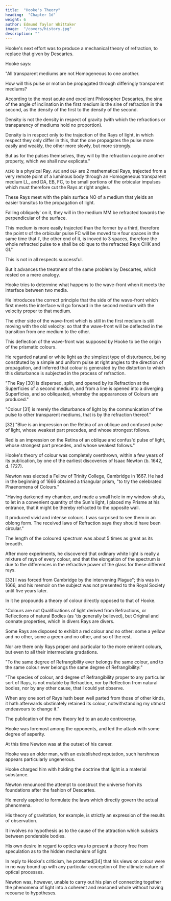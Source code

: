 ```yaml
---
title:  "Hooke's Theory"
heading:  "Chapter 1d"
weight: 6
author: Edmund Taylor Whittaker
image:  "/covers/history.jpg"
description: ""
---
```



Hooke's next effort was to produce a mechanical theory of refraction, to replace that given by Descartes. 

Hooke says:

"All transparent mediums are not Homogeneous to one another. 

How will this pulse or motion be propagated through differingly transparent mediums?

According to the most acute and excellent Philosopher Descartes, the sine of the angle of inclination in the first medium is the sine of refraction in the second, as the density of the first to the density of the second. 

Density is not the density in respect of gravity (with which the refractions or transparency of mediums hold no proportion).

Density is in respect only to the trajection of the Rays of light, in which respect they only differ in this, that the one propagates the pulse more easily and weakly, the other more slowly, but more strongly. 

But as for the pulses themselves, they will by the refraction acquire another property, which we shall now explicate."



`ACFD` is a physical Ray. `ABC` and `DEF` are 2 mathematical Rays, trajected from a very remote point of a luminous body through an Homogeneous transparent medium LL, and DA, EB, FC, to be small portions of the orbicular impulses which must therefore cut the Rays at right angles.

These Rays meet with the plain surface NO of a medium that yields an easier transitus to the propagation of light.

Falling obliquely' on it, they will in the medium MM be refracted towards the perpendicular of the surface. 

This medium is more easily trajected than the former by a third, therefore the point `U` of the orbicular pulse FC will be moved to `H` four spaces in the same time that `F`, the other end of it, is inoved to 3 spaces, therefore the whole refracted pulse to `H` shall be oblique to the refracted Rays CHK and GI."

This is not in all respects successful. 

But it advances the treatment of the same problem by Descartes, which rested on a mere analogy.

Hooke tries to determine what happens to the wave-front when it meets the interface between two media.

He introduces the correct principle that the side of the wave-front which first meets the interface will go forward in the second medium with the velocity proper to that medium. 

The other side of the wave-front which is still in the first medium is still moving with the old velocity: so that the wave-front will be deflected in the transition from one medium to the other.

This deflection of the wave-front was supposed by Hooke to be the origin of the prismatic colours.

He regarded natural or white light as the simplest type of disturbance, being constituted by a simple and uniform pulse at right angles to the direction of propagation, and inferred that colour is generated by the distortion to which this disturbance is subjected in the process of refraction.

"The Ray [30] is dispersed, split, and opened by its Refraction at the Superficies of a second medium, and from a line is opened into a diverging Superficies, and so obliquated, whereby the appearances of Colours are produced." 

"Colour [31] is merely the disturbance of light by the communication of the pulse to other transparent mediums, that is by the refraction thereof."

[32] "Blue is an impression on the Retina of an oblique and confused pulse of light, whose weakest part precedes, and whose strongest follows. 

Red is an impression on the Retina of an oblique and confus'd pulse of light, whose strongest part precedes, and whose weakest follows."

Hooke's theory of colour was completely overthrown, within a few years of its publication, by one of the earliest discoveries of Isaac Newton (b. 1642, d. 1727). 

Newton was elected a Fellow of Trinity College, Cambridge in 1667. He had in the beginning of 1666 obtained a triangular prism, "to try the celebrated Phaenomena of Colours."

"Having darkened my chamber, and made a small hole in my window-shuts, to let in a convenient quantity of the Sun's light, I placed my Prisme at his entrance, that it might be thereby refracted to the opposite wall.

It produced vivid and intense colours. I was surprised to see them in an oblong form.  The received laws of Refraction saya they should have been circular." 

The length of the coloured spectrum was  about 5 times as great as its breadth.

After more experiments, he discovered that ordinary white light is really a mixture of rays of every colour, and that the elongation of the spectrum is due to the differences in the refractive power of the glass for these different rays.

[33] I was forced from Cambridge by the intervening Plague"; this was in 1666, and his memoir on the subject was not presented to the Royal Society until five years later.

In it he propounds a theory of colour directly opposed to that of Hooke.

"Colours are not Qualifications of light derived from Refractions, or Reflections of natural Bodies (as 'tis generally believed), but Original and connate properties, which in divers Rays are divers. 

Some Rays are disposed to exhibit a red colour and no other: some a yellow and no other, some a green and no other, and so of the rest. 

Nor are there only Rays proper and particular to the more eminent colours, but even to all their intermediate gradations.

"To the same degree of Refrangibility ever belongs the same colour, and to the same colour ever belongs the same degree of Refrangibility:"

“The species of colour, and degree of Refrangibility proper to any particular sort of Rays, is not mutable by Refraction, nor by Reflection from natural bodies, nor by any other cause, that I could yet observe. 

When any one sort of Rays hath been well parted from those of other kinds, it hath afterwards obstinately retained its colour, notwithstanding my utmost endeavours to change it."

The publication of the new theory led to an acute controversy.

Hooke was foremost among the opponents, and led the attack with some degree of asperity. 

At this time Newton was at the outset of his career.

Hooke was an older man, with an established reputation, such harshness appears particularly ungenerous.

Hooke charged him with holding the doctrine that light is a material substance. 

Newton renounced the attempt to construct the universe from its foundations after the fashion of Descartes.

He merely aspired to formulate the laws which directly govern the actual phenomena.

His theory of gravitation, for example, is strictly an expression of the results of observation.

It involves no hypothesis as to the cause of the attraction which subsists between ponderable bodies.

His own desire in regard to optics was to present a theory free from speculation as to the hidden mechanism of light.

In reply to Hooke's criticism, he protested[34] that his views on colour were in no way bound up with any particular conception of the ultimate nature of optical processes.

Newton was, however, unable to carry out his plan of connecting together the phenomena of light into a coherent and reasoned whole without having recourse to hypotheses. 
